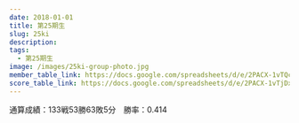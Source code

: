 ```yaml
---
date: 2018-01-01
title: 第25期生
slug: 25ki
description:
tags:
  - 第25期生
image: /images/25ki-group-photo.jpg
member_table_link: https://docs.google.com/spreadsheets/d/e/2PACX-1vTQcjCpqccqpwA-5Ls0X3isE119DVAkUQGKuTnI2NG_K86lGz068QfUTtTq6s6f2Hin_ZTqTWecX8yx/pubhtml?gid=1671152114&single=true
score_table_link: https://docs.google.com/spreadsheets/d/e/2PACX-1vTjDxbz4QKg0XqVLnPRDamzXCDvj-70BWnJ_9UDuMsw34Oo06pkPtId5ws9dcw69fc5WPSWTQ1vpYya/pubhtml
---
```


通算成績：133戦53勝63敗5分　勝率：0.414
